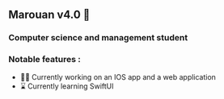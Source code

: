 ## Marouan v4.0 🤖
### Computer science and management student
### Notable features :
<!--
**MarouanLaroui/MarouanLaroui** is a ✨ _special_ ✨ repository because its `README.md` (this file) appears on your GitHub profile.
-->

- 👨‍💻 Currently working on an IOS app and a web application
- ⌛ Currently learning SwiftUI
<!--
- 💬 Ask me about ...
- 📫 How to reach me: marouanlaroui2000@gmail.com 
- 😄 Pronouns: ...
- ⚡ Fun fact: ...
-->
